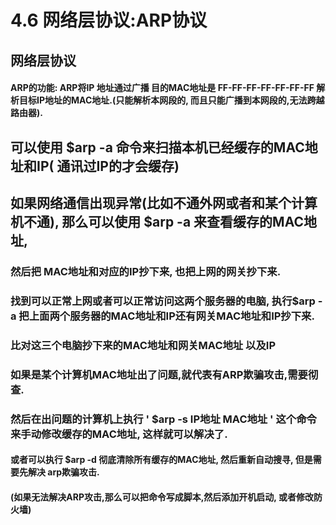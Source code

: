 # 4.6  网络层协议:ARP协议

## 网络层协议

#### ARP的功能:  ARP将IP 地址通过广播   目的MAC地址是 FF-FF-FF-FF-FF-FF-FF 解析目标IP地址的MAC地址.\(只能解析本网段的, 而且只能广播到本网段的,无法跨越路由器\).



## 可以使用 $arp -a   命令来扫描本机已经缓存的MAC地址和IP\( 通讯过IP的才会缓存\)

#### 

## 如果网络通信出现异常\(比如不通外网或者和某个计算机不通\), 那么可以使用 $arp -a 来查看缓存的MAC地址, 

### 然后把 MAC地址和对应的IP抄下来, 也把上网的网关抄下来.

### 找到可以正常上网或者可以正常访问这两个服务器的电脑, 执行$arp -a 把上面两个服务器的MAC地址和IP还有网关MAC地址和IP抄下来.

### 比对这三个电脑抄下来的MAC地址和网关MAC地址 以及IP

### 如果是某个计算机MAC地址出了问题,就代表有ARP欺骗攻击,需要彻查.

### 然后在出问题的计算机上执行 ' $arp -s   IP地址    MAC地址 '       这个命令来手动修改缓存的MAC地址, 这样就可以解决了.

#### 或者可以执行 $arp -d 彻底清除所有缓存的MAC地址,  然后重新自动搜寻, 但是需要先解决 arp欺骗攻击.

#### \(如果无法解决ARP攻击,那么可以把命令写成脚本,然后添加开机启动, 或者修改防火墙\)





